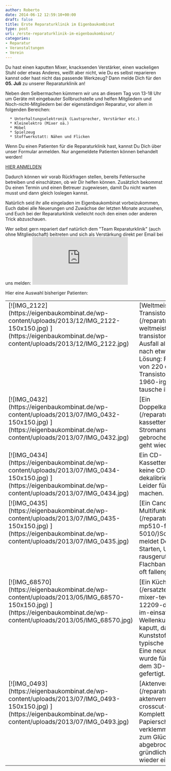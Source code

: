 ```yaml
---
author: Roberto
date: 2014-06-12 12:59:10+00:00
draft: false
title: Erste Reparaturklinik im Eigenbaukombinat
type: post
url: /erste-reparaturklinik-im-eigenbaukombinat/
categories:
- Reparatur
- Veranstaltungen
- Verein
---
```


Du hast einen kaputten Mixer, knacksenden Verstärker, einen wackeligen Stuhl oder etwas Anderes, weißt aber nicht, wie Du es selbst reparieren kannst oder hast nicht das passende Werkzeug? Dann melde Dich für den **05. Juli** zu unserer Reparaturklinik an!<!-- more -->

Neben dem Selbermachen kümmern wir uns an diesem Tag von 13-18 Uhr um Geräte mit eingebauter Sollbruchstelle und helfen Mitgliedern und Noch-nicht-Mitgliedern bei der eigenständigen Reparatur, vor allem in folgenden Bereichen:



	  * Unterhaltungselektronik (Lautsprecher, Verstärker etc.)
	  * Kleinelektro (Mixer oä.)
	  * Möbel
	  * Spielzeug
	  * Stoffwerkstatt: Nähen und Flicken

Wenn Du einen Patienten für die Reparaturklinik hast, kannst Du Dich über unser Formular anmelden. Nur angemeldete Patienten können behandelt werden!

[HIER ANMELDEN](http://form.jotformeu.com/form/41151605363345)

Dadurch können wir vorab Rückfragen stellen, bereits Fehlersuche betreiben und einschätzen, ob wir Dir helfen können. Zusätzlich bekommst Du einen Termin und einen Betreuer zugewiesen, damit Du nicht warten musst und dann gleich loslegen kannst.

Natürlich seid ihr alle eingeladen im Eigenbaukombinat vorbeizukommen, Euch dabei alle Neuerungen und Zuwächse der letzten Monate anzusehen, und Euch bei der Reparaturklinik vielleicht noch den einen oder anderen Trick abzuschauen.

Wer selbst gern repariert darf natürlich dem "Team Reparaturklinik" (auch ohne Mitgliedschaft) beitreten und sich als Verstärkung direkt per Email bei uns melden: ![](http://kellerautomat.com/ebkmail/ebkmail.php?a=reparaturklinik)


Hier eine Auswahl bisheriger Patienten:
<table >
<tbody style="font-size: 1.2em;" >
<tr >

<td style="width: 180px; vertical-align: top;" >[![IMG_2122](https://eigenbaukombinat.de/wp-content/uploads/2013/12/IMG_2122-150x150.jpg)
](https://eigenbaukombinat.de/wp-content/uploads/2013/12/IMG_2122.jpg)
</td>

<td style="vertical-align: top;" >[Weltmeister Transistororgel.](/reparatur-einer-weltmeister-to-2005-transistororgel/) Problem: Ausfall aller d-Tasten nach etwa 30 Minuten. Lösung: Finde den einen von 220 defekten Transistoren Baujahr 1960-irgendwas und tausche ihn aus. ;)
</td>
</tr>
<tr >

<td style="width: 180px; vertical-align: top;" >[![IMG_0432](https://eigenbaukombinat.de/wp-content/uploads/2013/07/IMG_0432-150x150.jpg)
](https://eigenbaukombinat.de/wp-content/uploads/2013/07/IMG_0432.jpg)
</td>

<td style="vertical-align: top;" >[Ein Doppelkassettenrekorder.](/reparatur-sony-doppel-kassettenrekorder/) Stromanschluss gebrochen, neu angelötet, geht wieder.
</td>
</tr>
<tr >

<td style="width: 180px; vertical-align: top;" >[![IMG_0434](https://eigenbaukombinat.de/wp-content/uploads/2013/07/IMG_0434-150x150.jpg)
](https://eigenbaukombinat.de/wp-content/uploads/2013/07/IMG_0434.jpg)
</td>

<td style=";vertical-align: top;" >Ein CD-Kassettenrekorder. Liest keine CDs mehr, Laser dekalibriert/Linse trüb. Leider für uns nichts zu machen.
</td>
</tr>
<tr >

<td style="width: 180px; vertical-align: top;" >[![IMG_0435](https://eigenbaukombinat.de/wp-content/uploads/2013/07/IMG_0435-150x150.jpg)
](https://eigenbaukombinat.de/wp-content/uploads/2013/07/IMG_0435.jpg)
</td>

<td style=";vertical-align: top;" >[Ein Canon MP510 Multifunktions-Drucker. ](/reparatur-canon-mp510-fehlercode-5010/)Scan-Einheit meldet Defekt beim Starten, Ursache war ein rausgerutschtes Flachbandkabel. Einmal zu oft fallengelassen? ;)
</td>
</tr>
<tr >

<td style="width: 180px; vertical-align: top;" >[![IMG_68570](https://eigenbaukombinat.de/wp-content/uploads/2013/05/IMG_68570-150x150.jpg)
](https://eigenbaukombinat.de/wp-content/uploads/2013/05/IMG_68570.jpg)
</td>

<td style=";vertical-align: top;" >[Ein Küchenmixer.](/ersatzteil-fur-den-mixer-tevion-md-12209-der-3d-drucker-im-einsatz/) Die Wellenkupplung war kaputt, da billiger Kunststoff und somit eine typische Sollbruchstelle. Eine neue Kupplung wurde für ca. 5 Cent auf dem 3D-Drucker gefertigt.
</td>
</tr>
<tr >

<td style="width: 180px; vertical-align: top;" >[![IMG_0493](https://eigenbaukombinat.de/wp-content/uploads/2013/07/IMG_0493-150x150.jpg)
](https://eigenbaukombinat.de/wp-content/uploads/2013/07/IMG_0493.jpg)
</td>

<td style=";vertical-align: top;" >[Aktenvernichter IDEAL.](/reparatur-aktenvernichter-ideal-crosscut-2201-b/) Komplett mit Papierschnipseln verklemmt, am Zahnrad zum Glück nur eine Zacke abgebrochen. Nach gründlicher Reinigung wieder einsatzbereit.
</td>
</tr>
</tbody>
</table>



